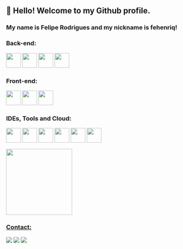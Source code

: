 ## 👋 Hello! Welcome to my Github profile.
### My name is Felipe Rodrigues and my nickname is fehenriq!

### Back-end:

<img src="https://cdn.jsdelivr.net/gh/devicons/devicon/icons/python/python-original.svg" width="40" height="40"/> <img src="https://cdn.jsdelivr.net/gh/devicons/devicon/icons/django/django-plain.svg" width="40" height="40"/> <img src="https://cdn.jsdelivr.net/gh/devicons/devicon/icons/cplusplus/cplusplus-original.svg" width="40" height="40"/> <img src="https://cdn.jsdelivr.net/gh/devicons/devicon/icons/postgresql/postgresql-original.svg" width="40" height="40"/>  

### Front-end:

<img src="https://cdn.jsdelivr.net/gh/devicons/devicon/icons/html5/html5-original.svg" width="40" height="40"/> <img src="https://cdn.jsdelivr.net/gh/devicons/devicon/icons/css3/css3-original.svg" width="40" height="40"/> <img src="https://cdn.jsdelivr.net/gh/devicons/devicon/icons/javascript/javascript-original.svg" width="40" height="40"/>

### IDEs, Tools and Cloud:

<img src="https://cdn.jsdelivr.net/gh/devicons/devicon/icons/vscode/vscode-original.svg" width="40" height="40"/> <img src="https://cdn.jsdelivr.net/gh/devicons/devicon/icons/pycharm/pycharm-original.svg" width="40" height="40"/> <img src="https://cdn.jsdelivr.net/gh/devicons/devicon/icons/anaconda/anaconda-original.svg" width="40" height="40"/> <img src="https://cdn.jsdelivr.net/gh/devicons/devicon/icons/git/git-original.svg" width="40" height="40"/>  <img src="https://cdn.jsdelivr.net/gh/devicons/devicon/icons/github/github-original.svg" width="40" height="40"/> <img src="https://cdn.jsdelivr.net/gh/devicons/devicon/icons/heroku/heroku-original.svg" width="40" height="40"/>

<div>
<a href="https://github.com/fehenriq">
<img height="180em" src="https://github-readme-stats.vercel.app/api/top-langs/?username=fehenriq&layout=compact&langs_count=7&theme=dracula"/>
</div>

### Contact:

<div>
<a href="https://instagram.com/fe_henriq" target="_blank"><img src="https://img.shields.io/badge/-Instagram-%23E4405F?style=for-the-badge&logo=instagram&logoColor=white" target="_blank"></a>
<a href = "mailto:lipe.h.r@gmail.com"><img src="https://img.shields.io/badge/Gmail-D14836?style=for-the-badge&logo=gmail&logoColor=white" target="_blank"></a>
<a href="https://www.linkedin.com/in/felipe-rodrigues-525407180/" target="_blank"><img src="https://img.shields.io/badge/-LinkedIn-%230077B5?style=for-the-badge&logo=linkedin&logoColor=white" target="_blank"></a>   
</div>
